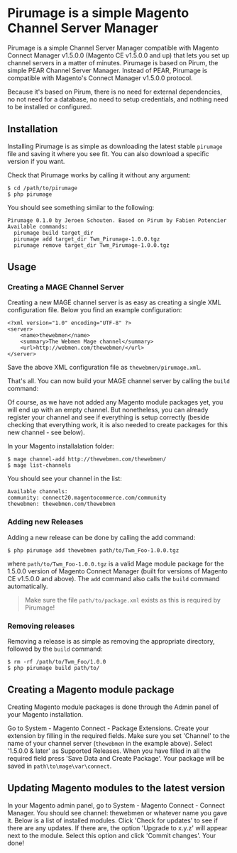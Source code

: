 # Pirumage is a simple Magento Channel Server Manager

Pirumage is a simple Channel Server Manager compatible with Magento
Connect Manager v1.5.0.0 (Magento CE v1.5.0.0 and up) that lets you set up channel
servers in a matter of minutes. Pirumage is based on Pirum, the simple PEAR
Channel Server Manager. Instead of PEAR, Pirumage is compatible with Magento's
Connect Manager v1.5.0.0 protocol.

Because it's based on Pirum, there is no need for external dependencies, no not
need for a database, no need to setup credentials, and nothing need to be
installed or configured.

## Installation

Installing Pirumage is as simple as downloading the latest stable `pirumage` file
and saving it where you see fit. You can also download a specific version if you
want.

Check that Pirumage works by calling it without any argument:

    $ cd /path/to/pirumage
    $ php pirumage

You should see something similar to the following:

    Pirumage 0.1.0 by Jeroen Schouten. Based on Pirum by Fabien Potencier
    Available commands:
      pirumage build target_dir
      pirumage add target_dir Twm_Pirumage-1.0.0.tgz
      pirumage remove target_dir Twm_Pirumage-1.0.0.tgz

## Usage

### Creating a MAGE Channel Server

Creating a new MAGE channel server is as easy as creating a single XML
configuration file. Below you find an example configuration:

    <?xml version="1.0" encoding="UTF-8" ?>
    <server>
        <name>thewebmen</name>
        <summary>The Webmen Mage channel</summary>
        <url>http://webmen.com/thewebmen/</url>
    </server>

Save the above XML configuration file as `thewebmen/pirumage.xml`.

That's all. You can now build your MAGE channel server by calling the `build` command:

Of course, as we have not added any Magento module packages yet, you will end up
with an empty channel. But nonetheless, you can already register your channel and
see if everything is setup correctly (beside checking that everything work, it is
also needed to create packages for this new channel - see below).

In your Magento installalation folder:

    $ mage channel-add http://thewebmen.com/thewebmen/
    $ mage list-channels

You should see your channel in the list:

    Available channels:
    community: connect20.magentocommerce.com/community
    thewebmen: thewebmen.com/thewebmen

### Adding new Releases

Adding a new release can be done by calling the add command:

    $ php pirumage add thewebmen path/to/Twm_Foo-1.0.0.tgz

where `path/to/Twm_Foo-1.0.0.tgz` is a valid Mage module package for the 1.5.0.0
version of Magento Connect Manager (built for versions of Magento CE v1.5.0.0 and
above). The `add` command also calls the `build` command automatically.

> Make sure the file `path/to/package.xml` exists as this is required by
> Pirumage!

### Removing releases

Removing a release is as simple as removing the appropriate directory, followed
by the `build` command:

    $ rm -rf /path/to/Twm_Foo/1.0.0
    $ php pirumage build path/to/

## Creating a Magento module package

Creating Magento module packages is done through the Admin panel of your Magento
installation.

Go to System - Magento Connect - Package Extensions. Create your extension by
filling in the required fields. Make sure you set 'Channel' to the name of your
channel server (`thewebmen` in the example above). Select '1.5.0.0 & later' as
Supported Releases. When you have filled in all the required field press
'Save Data and Create Package'. Your package will be saved in
`path\to\mage\var\connect`.

## Updating Magento modules to the latest version

In your Magento admin panel, go to System - Magento Connect - Connect Manager.
You should see channel: thewebmen or whatever name you gave it. Below is a list
of installed modules. Click 'Check for updates' to see if there are any updates.
If there are, the option 'Upgrade to x.y.z' will appear next to the module.
Select this option and click 'Commit changes'. Your done!
